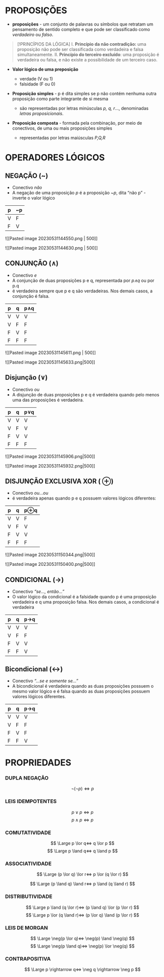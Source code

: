 # PROPOSIÇÕES

- **proposições** - um conjunto de palavras ou símbolos que retratam um pensamento de sentido completo e que pode ser classificado como *verdadeiro* ou *falso*.

> [!PRINCÍPIOS DA LÓGICA]
> I.  **Princípio da não contradição:** uma proposição não pode ser classificada como verdadeira e falsa simultaneamente.
   II. **Princípio do terceiro excluído**: uma proposição é verdadeira ou falsa, e não existe a possibilidade de um terceiro caso.

- **Valor lógico de uma preposição** 
	- verdade (V ou 1)
	- falsidade (F ou 0)

- **Proposição simples** - p é dita simples se p não contém nenhuma outra proposição como parte integrante de si mesma
	-  são representadas por letras minúsculas *p, q, r*..., denominadas *letras proposicionais*.
- **Proposição composta** - formada pela combinação, por meio de conectivos, de uma ou mais proposições simples
	- representadas por letras maiúsculas *P,Q,R* 


# OPERADORES LÓGICOS

## NEGAÇÃO (~)

- Conectivo *não*
- A negação de uma proposição *p* é a proposição *~p*, dita “não p” - inverte o valor lógico 

| p   | ~p  |
| --- | --- |
| V   | F   |
| F   | V    |

![[Pasted image 20230531144550.png | 500]]

![[Pasted image 20230531144630.png | 500]]

## CONJUNÇÃO (∧)

- Conectivo *e*
-  A conjunção de duas proposições p e q, representada por *p∧q* ou por p.q 
- é verdadeira sempre que p e q são verdadeiras. Nos demais casos, a conjunção é falsa.

| p   | q   | p∧q |
| --- | --- | --- |
| V   | V   | V   |
| V   | F   | F   |
| F   | V   | F   |
| F   | F   | F   |

![[Pasted image 20230531145611.png | 500]]

![[Pasted image 20230531145633.png|500]]

## Disjunção (∨)

- Conectivo *ou* 
- A disjunção de duas proposições p e q é verdadeira quando pelo menos uma das proposições é verdadeira. 

| p   | q   | p∨q |
| --- | --- | --- |
| V   | V   | V   |
| V   | F   | V   |
| F   | V   | V   |
| F   | F   | F   |

![[Pasted image 20230531145906.png|500]]

![[Pasted image 20230531145932.png|500]]

## DISJUNÇÃO EXCLUSIVA XOR ( ⊕)

- Conectivo *ou...ou*
-  é verdadeira apenas quando p e q possuem valores lógicos diferentes:

| p   | q   | p⊕q |
| --- | --- | --- |
| V   | V   | F   |
| V   | F   | V   |
| F   | V   | V   |
| F   | F   | F   |

![[Pasted image 20230531150344.png|500]]

![[Pasted image 20230531150400.png|500]]


## CONDICIONAL (→)

- Conectivo  *“se..., então...”*
- O valor lógico da condicional é a falsidade quando p é uma proposição verdadeira e q uma proposição falsa. Nos demais casos, a condicional é verdadeira

| p   | q   | p→q |
| --- | --- | --- |
| V   | V   | V   |
| V   | F   | F   |
| F   | V   | V   |
| F   | F   | V   |

## Bicondicional (↔)

- Conectivo *“...se e somente se...”*
- A bicondicional é verdadeira quando as duas proposições possuem o mesmo valor lógico e é falsa quando as duas proposições possuem valores lógicos diferentes.

| p   | q   | p→q |
| --- | --- | --- |
| V   | V   | V   |
| V   | F   | F   |
| F   | V   | F   |
| F   | F   | V   |

# PROPRIEDADES

### DUPLA NEGAÇÃO


$$
 \neg(\neg p)⇔ p
$$
### LEIS IDEMPOTENTES

$$
 p\lor p⇔ p 
$$
$$
 p \land p⇔ p
$$

### COMUTATIVIDADE

$$
\Large p \lor q⇔ q \lor p
$$$$
\Large p \land q⇔ q \land p
$$
### ASSOCIATIVIDADE

$$
\Large (p \lor q) \lor r⇔ p \lor  (q \lor r)
$$

$$
\Large (p \land q) \land r⇔ p \land (q \land r)
$$

### DISTRIBUTIVIDADE

$$
\Large p \land (q \lor r)⇔ (p \land q) \lor (p \lor r)
$$
$$
\Large p \lor (q \land r)⇔ (p \lor q)  \land  (p \lor r)
$$

### LEIS DE MORGAN

$$
\Large \neg(p \lor q)⇔ \neg(p) \land \neg(q)
$$
$$
\Large \neg(p \land q)⇔ \neg(p) \lor \neg(q)
$$

### CONTRAPOSITIVA

$$
\Large p \rightarrow q⇔ \neg q \rightarrow \neg p
$$
